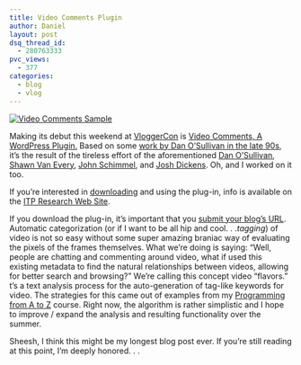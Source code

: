 ```yaml
---
title: Video Comments Plugin
author: Daniel
layout: post
dsq_thread_id:
  - 280763333
pvc_views:
  - 377
categories:
  - blog
  - vlog
---
```

<p><a href="http://itp.nyu.edu/research/?page_id=34"><img src="http://itp.nyu.edu/research/simages/view_comment.jpg" alt = "Video Comments Sample"/></a></p>
<p>Making its debut this weekend at <a href="http://vloggercon.blogspot.com/">VloggerCon</a> is <a href="http://itp.nyu.edu/research/?page_id=34">Video Comments, A WordPress Plugin.</a>  Based on some <a href="http://itp.nyu.edu/~dbo3/proj/timespace.htm">work by Dan O&#8217;Sullivan in the late 90s</a>, it&#8217;s the result of the tireless effort of the aforementioned <a href="http://itp.nyu.edu/~dbo3/">Dan O&#8217;Sullivan</a>, <a href="http://www.walking-productions.com/shawn.html">Shawn Van Every</a>, <a href="http://www.base2john.com/">John Schimmel</a>, and <a href="http://uncleleron.com/">Josh Dickens</a>.   Oh, and I worked on it too.</p>
<p>If you&#8217;re interested in <a href="http://itp.nyu.edu/research/?page_id=34">downloading</a> and using the plug-in,  info is available on the <a href="http://itp.nyu.edu/research/?page_id=34">ITP Research Web Site</a>.</p>
<p>If you download the plug-in, it&#8217;s important that you <a href="#" onClick="javascript:window.open('http://itp.nyu.edu/research/vc/download.php',' download','menubar=0,resizable=0,width=450,height=450')">submit your blog&#8217;s URL</a>.  Automatic categorization (or if I want to be all hip and cool. . .<i>tagging</i>) of video is not so easy without some super amazing braniac way of evaluating the pixels of the frames themselves.  What we&#8217;re doing is saying: &#8220;Well, people are chatting and commenting around video, what if used this existing metadata to find the natural relationships between videos, allowing for better search and browsing?&#8221;   We&#8217;re calling this concept video &#8220;flavors.&#8221; t&#8217;s a text analysis process for the auto-generation of tag-like keywords for video.   The strategies for this came out of examples from my <a href="http://shiffman.net/teaching/programming-from-a-to-z/">Programming from A to Z</a> course.   Right now, the algorithm is rather simplistic and I hope to improve / expand the analysis and resulting functionality over the summer.</p>
<p>Sheesh, I think this might be my longest blog post ever.   If you&#8217;re still reading at this point, I&#8217;m deeply honored. . .</p>
